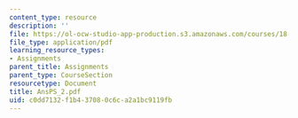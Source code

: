 ```yaml
---
content_type: resource
description: ''
file: https://ol-ocw-studio-app-production.s3.amazonaws.com/courses/18-04-complex-variables-with-applications-fall-1999/c0dd7132f1b437080c6ca2a1bc9119fb_AnsPS_2.pdf
file_type: application/pdf
learning_resource_types:
- Assignments
parent_title: Assignments
parent_type: CourseSection
resourcetype: Document
title: AnsPS_2.pdf
uid: c0dd7132-f1b4-3708-0c6c-a2a1bc9119fb
---
```

